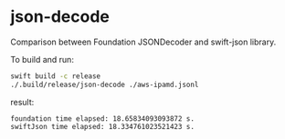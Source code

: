 # json-decode

Comparison between Foundation JSONDecoder and swift-json library.

To build and run:
```bash
swift build -c release
./.build/release/json-decode ./aws-ipamd.jsonl
```

result:
```
foundation time elapsed: 18.65834093093872 s.
swiftJson time elapsed: 18.334761023521423 s.
```
